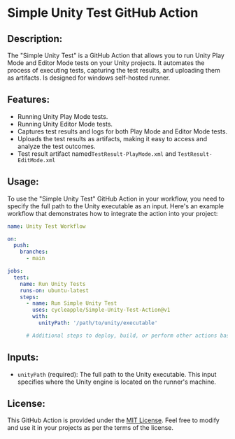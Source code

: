 # Simple Unity Test GitHub Action

## Description:

The "Simple Unity Test" is a GitHub Action that allows you to run Unity Play Mode and Editor Mode tests on your Unity projects. It
automates the process of executing tests, capturing the test results, and uploading them as artifacts. Is designed for windows self-hosted runner.

## Features:

- Running Unity Play Mode tests.
- Running Unity Editor Mode tests.
- Captures test results and logs for both Play Mode and Editor Mode tests.
- Uploads the test results as artifacts, making it easy to access and analyze the test outcomes.
- Test result artifact named`TestResult-PlayMode.xml` and `TestResult-EditMode.xml `

## Usage:

To use the "Simple Unity Test" GitHub Action in your workflow, you need to specify the full path to the Unity executable as an input.
Here's an example workflow that demonstrates how to integrate the action into your project:

```yaml
name: Unity Test Workflow

on:
  push:
    branches:
      - main

jobs:
  test:
    name: Run Unity Tests
    runs-on: ubuntu-latest
    steps:
      - name: Run Simple Unity Test
        uses: cycleapple/Simple-Unity-Test-Action@v1
        with:
          unityPath: '/path/to/unity/executable'

      # Additional steps to deploy, build, or perform other actions based on test results
```

## Inputs:

- `unityPath` (required): The full path to the Unity executable. This input specifies where the Unity engine is located on the runner's
  machine.


## License:

This GitHub Action is provided under the [MIT License](https://opensource.org/licenses/MIT). Feel free to modify and use it in your
projects as per the terms of the license.